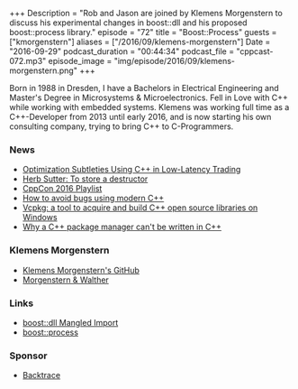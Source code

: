 +++
Description = "Rob and Jason are joined by Klemens Morgenstern to discuss his experimental changes in boost::dll and his proposed boost::process library."
episode = "72"
title = "Boost::Process"
guests = ["kmorgenstern"]
aliases = ["/2016/09/klemens-morgenstern"]
Date = "2016-09-29"
podcast_duration = "00:44:34"
podcast_file = "cppcast-072.mp3"
episode_image = "img/episode/2016/09/klemens-morgenstern.png"
+++

Born in 1988 in Dresden, I have a Bachelors in Electrical Engineering and  Master's Degree in Microsystems & Microelectronics. Fell in Love with C++ while working with embedded systems. Klemens was working full time as a C++-Developer from 2013 until early 2016, and is now starting his own consulting company, trying to bring C++ to C-Programmers.

### News ###

 - [Optimization Subtleties Using C++ in Low-Latency Trading](https://finance.jaxlondon.com/wp-content/uploads/2016/05/Optimization-Subtleties-Using-C-in-Low-Latency_Jason-Hearne-McGuiness.pdf)
 - [Herb Sutter: To store a destructor](https://herbsutter.com/2016/09/25/to-store-a-destructor/)
 - [CppCon 2016 Playlist](https://www.youtube.com/playlist?list=PLHTh1InhhwT7J5jl4vAhO1WvGHUUFgUQH)
 - [How to avoid bugs using modern C++](http://www.viva64.com/en/b/0429/)
 - [Vcpkg: a tool to acquire and build C++ open source libraries on Windows](https://blogs.msdn.microsoft.com/vcblog/2016/09/19/vcpkg-a-tool-to-acquire-and-build-c-open-source-libraries-on-windows/)
 - [Why a C++ package manager can't be written in C++](http://blog.conan.io/2016/09/27/Why-a-C++-package-manager-can't-be-written-in-C++.html)
 
### Klemens Morgenstern ###

 - [Klemens Morgenstern's GitHub](https://github.com/klemens-morgenstern)
 - [Morgenstern & Walther](http://www.mw-sc.de/)
 
### Links ###

 - [boost::dll Mangled Import](http://www.boost.org/doc/libs/1_62_0/doc/html/boost_dll/mangled_import.html)
 - [boost::process](http://klemens-morgenstern.github.io/process/)
 
### Sponsor ###

- [Backtrace](https://www.backtrace.io/cppcast)


